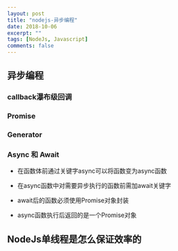 ```yaml
---
layout: post
title: "nodejs-异步编程"
date: 2018-10-06
excerpt: ""
tags: [NodeJs, Javascript]
comments: false
---
```


## 异步编程

### callback瀑布级回调

### Promise

### Generator

### Async 和 Await

* 在函数体前通过关键字async可以将函数变为async函数

* 在async函数中对需要异步执行的函数前需加await关键字

* await后的函数必须使用Promise对象封装

* async函数执行后返回的是一个Promise对象


## NodeJs单线程是怎么保证效率的

